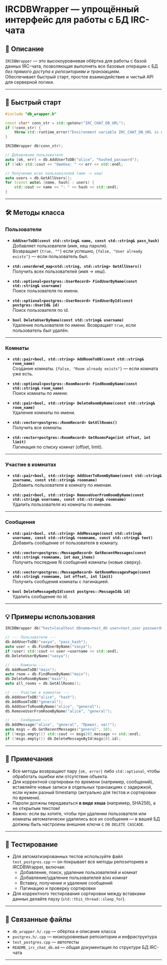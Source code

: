 # IRCDBWrapper — упрощённый интерфейс для работы с БД IRC-чата

## 📝 Описание

`IRCDBWrapper` — это высокоуровневая обёртка для работы с базой данных IRC-чата, позволяющая выполнять все базовые операции с БД *без прямого доступа к репозиториям и транзакциям*.  
Обеспечивает быстрый старт, простое взаимодействие и чистый API для серверной логики.

---

## 🚀 Быстрый старт

```cpp
#include "db_wrapper.h"

const char* conn_str = std::getenv("IRC_CHAT_DB_URL");
if (!conn_str) {
    throw std::runtime_error("Environment variable IRC_CHAT_DB_URL is not set!");
}

IRCDBWrapper db(conn_str);

// Добавление пользователя
auto [ok, err] = db.AddUserToDB("alice", "hashed_password");
if (!ok) std::cout << "Ошибка: " << err << std::endl;

// Получение всех пользователей (имя -> хеш)
auto users = db.GetAllUsers();
for (const auto& [name, hash] : users) {
    std::cout << name << ": " << hash << std::endl;
}
```

---

## 🛠️ Методы класса

### Пользователи

- **`AddUserToDB(const std::string& name, const std::string& pass_hash)`**  
  Добавляет пользователя (имя, хеш пароля).  
  Возвращает `{true, ""}` если успешно, `{false, "User already exists"}` — если пользователь был.

- **`std::unordered_map<std::string, std::string> GetAllUsers()`**  
  Получить всех пользователей (имя → хеш).

- **`std::optional<postgres::UserRecord> FindUserByName(const std::string& username)`**  
  Поиск пользователя по имени.

- **`std::optional<postgres::UserRecord> FindUserById(const postgres::UserId& id)`**  
  Поиск пользователя по id.

- **`bool DeleteUserByName(const std::string& username)`**  
  Удаление пользователя по имени. Возвращает `true`, если пользователь был удалён.

---

### Комнаты

- **`std::pair<bool, std::string> AddRoomToDB(const std::string& room_name)`**  
  Создание комнаты. `{false, "Room already exists"}` — если комната уже есть.

- **`std::optional<postgres::RoomRecord> FindRoomByName(const std::string& room_name)`**  
  Поиск комнаты по имени.

- **`std::pair<bool, std::string> DeleteRoomByName(const std::string& room_name)`**  
  Удаление комнаты по имени.

- **`std::vector<postgres::RoomRecord> GetAllRooms()`**  
  Получить все комнаты.

- **`std::vector<postgres::RoomRecord> GetRoomsPage(int offset, int limit)`**  
  Пагинация по списку комнат (offset, limit).

---

### Участие в комнатах

- **`std::pair<bool, std::string> AddUserToRoomByName(const std::string& username, const std::string& roomname)`**  
  Добавить пользователя в комнату по именам.

- **`std::pair<bool, std::string> RemoveUserFromRoomByName(const std::string& username, const std::string& roomname)`**  
  Удалить пользователя из комнаты по именам.

---

### Сообщения

- **`std::pair<bool, std::string> AddMessage(const std::string& username, const std::string& roomname, const std::string& text)`**  
  Добавить сообщение от пользователя в комнату.

- **`std::vector<postgres::MessageRecord> GetRecentMessages(const std::string& roomname, int max_items)`**  
  Получить последние N сообщений комнаты (новые сверху).

- **`std::vector<postgres::MessageRecord> GetRoomMessagesPage(const std::string& roomname, int offset, int limit)`**  
  Получить сообщения комнаты с пагинацией.

- **`bool DeleteMessageById(const postgres::MessageId& id)`**  
  Удалить сообщение по id.

---

## 💡 Примеры использования

```cpp
IRCDBWrapper db("host=localhost dbname=test_db user=test_user password=test_password");

// --- Пользователи ---
db.AddUserToDB("vasya", "pass_hash");
auto user = db.FindUserByName("vasya");
if (user) std::cout << user->username << std::endl;
db.DeleteUserByName("vasya");

// --- Комнаты ---
db.AddRoomToDB("main");
auto room = db.FindRoomByName("main");
db.DeleteRoomByName("main");
auto all_rooms = db.GetAllRooms();

// --- Участие в комнатах ---
db.AddUserToDB("alice", "hash");
db.AddRoomToDB("general");
db.AddUserToRoomByName("alice", "general");
db.RemoveUserFromRoomByName("alice", "general");

// --- Сообщения ---
db.AddMessage("alice", "general", "Привет, чат!");
auto msgs = db.GetRecentMessages("general", 10);
if (!msgs.empty()) std::cout << msgs[0].message << std::endl;
if (!msgs.empty()) db.DeleteMessageById(msgs[0].id);
```

---

## 📝 Примечания

- Все методы возвращают пару `{ok, error}` либо `std::optional`, чтобы обработать ошибки или отсутствие объекта.
- Для корректной сортировки по времени (например, сообщений), вставляйте новые записи в отдельных транзакциях с задержкой, если нужен разный timestamp (актуально для тестов и сортировки по времени).
- Пароли должны передаваться **в виде хеша** (например, SHA256), а не открытым текстом!
- Важно: если вы хотите, чтобы при удалении пользователя или комнаты автоматически удалялись все их сообщения — в вашей БД должны быть настроены внешние ключи с `ON DELETE CASCADE`.

---

## 🧪 Тестирование

- Для автоматизированных тестов используйте файл `test_postgres.cpp` — он покрывает все методы репозиториев и IRCDBWrapper, включая:
    - Добавление, поиск, удаление пользователей и комнат
    - Добавление/удаление пользователей в/из комнат
    - Вставку, получение и удаление сообщений
    - Пагинацию и проверку сортировки
- Для корректного тестирования сортировки между вставками данных делайте паузу (`std::this_thread::sleep_for`).

---

## 📂 Связанные файлы

- `db_wrapper.h/.cpp` — обёртка и описание класса
- `postgres.h/.cpp` — низкоуровневые репозитории и инфраструктура
- `test_postgres.cpp` — автотесты
- `README_irc_chat_db.md` — общая документация по структуре БД IRC-чата

---
